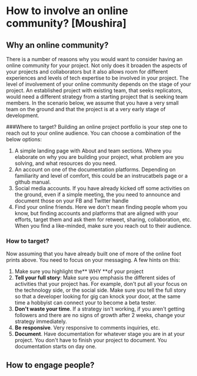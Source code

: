 # How to involve an online community? [Moushira]

## Why an online community?
There is a number of reasons why you would want to consider having an online community for your project.  Not only does it broaden the aspects of your projects and collaborators but it also allows room for different experiences and levels of tech expertise to be involved in your project. The level of involvement of your online community depends on the stage of your project. An established project with existing team, that seeks replicators, would need a different strategy from a starting project that is seeking team members. In the scenario below, we assume that you have a very small team on the ground and that the project is at a very early stage of development.

###Where to target?
Building an online project portfolio is your step one to reach out to your online audience.  You can choose a combination of the below options:
1. A simple landing page with About and team sections.  Where you elaborate on why you are building your project, what problem are you solving, and what resources do you need.
2. An account on one of the documentation platforms. Depending on familiarity and level of comfort, this could be an instrucatbels page or a github manual.
3. Social media accounts. If you have already kicked off some activities on the ground, even if a simple meeting, the you need to announce and document those on your FB and Twitter handle
4. Find your online friends.  Here we don't mean finding people whom you know, but finding accounts and platforms that are aligned with your efforts, target them and ask them for retweet, sharing, collaboration, etc.  When you find a like-minded, make sure you reach out to their audience.
### How to target?
Now assuming that you have already built one of more of the online foot prints above.  You need to focus on your messaging.  A few hints on this:
1. Make sure you highlight the** WHY **of your project
2. **Tell your full story**: Make sure you emphasis the different sides of activities that your project has.  For example, don't put all your focus on the technology side, or the social side. Make sure you tell the full story so that a developer looking for gig can knock your door, at the same time a hobbyist can connect your to become a beta tester.
3. **Don't waste your time**.  If a strategy isn't working, if you aren't getting followers and there are no signs of growth after 2 weeks, change your strategy immediately. 
4. **Be responsive**. Very responsive to comments inquiries, etc.  
5. **Document**. Have documentation for whatever stage you are in at your project. You don't have to finish your project to document. You documentation starts on day one.

## How to engage people?

